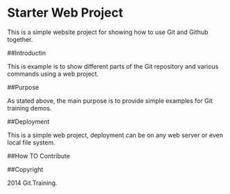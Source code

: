# Starter Web Project
  
This is a simple website project for showing how to use Git and Github together.  
  
##Introductin

This is example is to show different parts of the Git repository and various commands using a web project.

##Purpose

As stated above, the main purpose is to provide simple examples for Git training demos.

##Deployment

This is a simple web project, deployment can be on any web server or even local file system.

##How TO Contribute

##Copyright

2014 Git.Training.